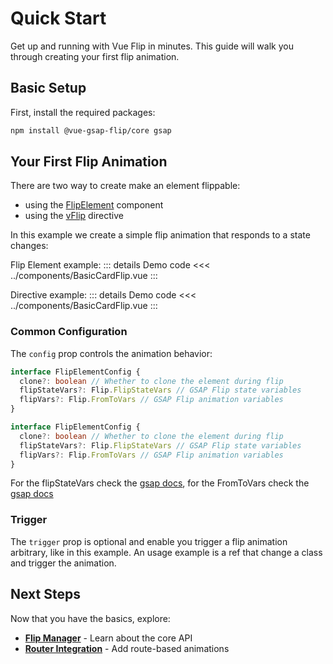 <script setup>
import BasicCardFlip from '../components/BasicCardFlip.vue'
import DirectiveBasicCardFlip from '../components/DirectiveBasicCardFlip.vue'
</script>

# Quick Start

Get up and running with Vue Flip in minutes. This guide will walk you through creating your first flip animation.

## Basic Setup

First, install the required packages:

```bash
npm install @vue-gsap-flip/core gsap
```

## Your First Flip Animation
There are two way to create make an element flippable:
- using the [FlipElement](./core/FlipElement) component
- using the [vFlip](./core/directive) directive

In this example we create a simple flip animation that responds to a state changes:

Flip Element example:
<BasicCardFlip />
::: details Demo code
<<< ../components/BasicCardFlip.vue
:::

Directive example:
<DirectiveBasicCardFlip />
::: details Demo code
<<< ../components/BasicCardFlip.vue
:::

### Common Configuration

The `config` prop controls the animation behavior:

```typescript
interface FlipElementConfig {
  clone?: boolean // Whether to clone the element during flip
  flipStateVars?: Flip.FlipStateVars // GSAP Flip state variables
  flipVars?: Flip.FromToVars // GSAP Flip animation variables
}
```
```typescript
interface FlipElementConfig {
  clone?: boolean // Whether to clone the element during flip
  flipStateVars?: Flip.FlipStateVars // GSAP Flip state variables
  flipVars?: Flip.FromToVars // GSAP Flip animation variables
}
```
For the flipStateVars check the [gsap docs](https://gsap.com/docs/v3/Plugins/Flip/static.getState()/#configuration), for the FromToVars check the [gsap docs](https://gsap.com/docs/v3/Plugins/Flip/static.from())

### Trigger

The `trigger` prop is optional and enable you trigger a flip animation arbitrary, like in this example.
An usage example is a ref that change a class and trigger the animation.

## Next Steps

Now that you have the basics, explore:

- **[Flip Manager](../core/flip-manager)** - Learn about the core API
- **[Router Integration](../router/)** - Add route-based animations
